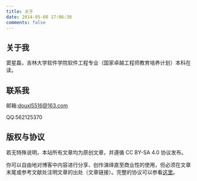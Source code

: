 ```yaml
---
title: 关于
date: 2014-05-08 17:06:30
comments: false
---
```


## 关于我

窦星磊，吉林大学软件学院软件工程专业（国家卓越工程师教育培养计划）本科在读。

## 联系我
邮箱:douxl5516@163.com

QQ:562125370

## 版权与协议

若无特殊说明，本站所有文章均为原创文章，并遵循 CC BY-SA 4.0 协议发布。

你可以自由地对博客中内容进行分享、创作演绎直至商业性的使用，但必须在文章末尾或参考文献处注明文章的出处（文章链接）。完整的协议可以参看[这里](http://creativecommons.org/licenses/by-nc-sa/4.0/)。 

